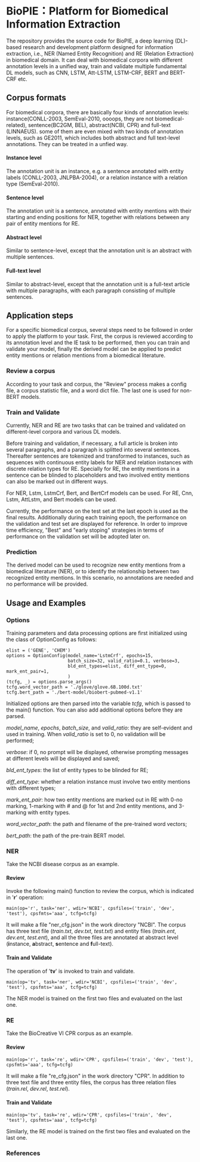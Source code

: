 # BioPIE：Platform for Biomedical Information Extraction
The repository provides the source code for BioPIE, a deep learning (DL)-based research and development platform designed for information extraction, i.e., NER (Named Entity Recognition) and RE (Relation Extraction) in biomedical domain. It can deal with biomedical corpora with different annotation levels in a unified way, train and validate multiple fundamental DL models, such as CNN, LSTM, Att-LSTM, LSTM-CRF, BERT and BERT-CRF etc.

## Corpus formats
For biomedical corpora, there are basically four kinds of annotation levels: instance(CONLL-2003, SemEval-2010, oooops, they are not biomedical-related), sentence(BC2GM, BEL), abstract(NCBI, CPR) and full-text (LINNAEUS). some of them are even mixed with two kinds of annotation levels, such as GE2011, which includes both abstract and full text-level annotations. They can be treated in a unfied way.

#### Instance level
The annotation unit is an instance, e.g. a sentence annotated with entity labels (CONLL-2003, JNLPBA-2004), or a relation instance with a relation type (SemEval-2010).
#### Sentence level
The annotation unit is a sentence, annotated with entity mentions with their starting and ending positions for NER, together with relations between any pair of entity mentions for RE.
#### Abstract level
Similar to sentence-level, except that the annotation unit is an abstract with multiple sentences.
#### Full-text level
Similar to abstract-level, except that the annotation unit is a full-text article with multiple paragraphs, with each paragraph consisting of multiple sentences.

## Application steps
For a specific biomedical corpus, several steps need to be followed in order to apply the platform to your task. First, the corpus is reviewed according to its annotation level and the IE task to be performed, then you can train and validate your  model, finally the derived model can be applied to predict entity mentions or relation mentions from a biomedical literature.

### Review a corpus
According to your task and corpus, the "Review" process makes a config file, a corpus statistic file, and a word dict file. The last one is used for non-BERT models.

### Train and Validate
Currently, NER and RE are two tasks that can be trained and validated on different-level corpora and various DL models. 

Before training and validation, if necessary, a full article is broken into several paragraphs, and a paragraph is splitted into several sentences. Thereafter sentences are tokenized and transformed to instances, such as sequences with continuous entity labels for NER and relation instances with discrete relation types for RE. Specially for RE, the entity mentions in a sentence can be blinded to placeholders and two involved entity mentions can also be marked out in different ways.

For NER, Lstm, LstmCrf, Bert, and BertCrf models can be used.
For RE, Cnn, Lstm, AttLstm, and Bert models can be used.

Currently, the performance on the test set at the last epoch is used as the final results. Additionally during each training epoch, the performance on the validation and test set are displayed for reference. In order to improve time efficiency, "Best" and "early stoping" strategies in terms of performance on the validation set will be adopted later on.

### Prediction
The derived model can be used to recognize new entity mentions from a biomedical literature (NER), or to identify the relationship between two recognized entity mentions. In this scenario, no annotations are needed and no performance will be provided.

## Usage and Examples
### Options
Training parameters and data processing options are first initialized using the class of OptionConfig as follows:
```
elist = ('GENE', 'CHEM')
options = OptionConfig(model_name='LstmCrf', epochs=15, 
                       batch_size=32, valid_ratio=0.1, verbose=3,
                       bld_ent_types=elist, diff_ent_type=0, mark_ent_pair=1,
                       )
(tcfg, _) = options.parse_args()
tcfg.word_vector_path = './glove/glove.6B.100d.txt'
tcfg.bert_path = './bert-model/biobert-pubmed-v1.1'
```
Initialized options are then parsed into the variable *tcfg*, which is passed to the main() function. You can also add additional options before they are parsed.

*model_name*, *epochs*, *batch_size*, and *valid_ratio*: they are self-evident and used in training. When *valid_ratio* is set to 0, no validation will be performed; 

*verbose*: if 0, no prompt will be displayed, otherwise prompting messages at different levels will be displayed and saved;

*bld_ent_types*: the list of entity types to be blinded for RE;

*diff_ent_type*: whether a relation instance must involve two entity mentions with different types;

*mark_ent_pair*: how two entity mentions are marked out in RE with 0-no marking, 1-marking with # and @ for 1st and 2nd entity mentions, and 3-marking with entity types. 

*word_vector_path*: the path and filename of the pre-trained word vectors;

*bert_path*: the path of the pre-train BERT model.

### NER
Take the NCBI disease corpus as an example.

#### Review
Invoke the following main() function to review the corpus, which is indicated in '**r**' operation:
```
main(op='r', task='ner', wdir='NCBI', cpsfiles=('train', 'dev', 'test'), cpsfmts='aaa', tcfg=tcfg)
```
It will make a file "ner_cfg.json" in the work directory "NCBI". The corpus has three text file (*train.txt*, *dev.txt*, *test.txt*) and entity files (*train.ent*, *dev.ent*, *test.ent*), and all the three files are annotated at abstract level (**i**nstance, **a**bstract, **s**entence and **f**ull-text).

#### Train and Validate
The operation of '**tv**' is invoked to train and validate.
```
main(op='tv', task='ner', wdir='NCBI', cpsfiles=('train', 'dev', 'test'), cpsfmts='aaa', tcfg=tcfg)
```
The NER model is trained on the first two files and evaluated on the last one.

### RE
Take the BioCreative VI CPR corpus as an example.

#### Review
```
main(op='r', task='re', wdir='CPR', cpsfiles=('train', 'dev', 'test'), cpsfmts='aaa', tcfg=tcfg)
```
It will make a file "re_cfg.json" in the work directory "CPR". In addition to three text file and three entity files, the corpus has three relation files (*train.rel*, *dev.rel*, *test.rel*).

#### Train and Validate
```
main(op='tv', task='re', wdir='CPR', cpsfiles=('train', 'dev', 'test'), cpsfmts='aaa', tcfg=tcfg)
```
Similarly, the RE model is trained on the first two files and evaluated on the last one.

### References

